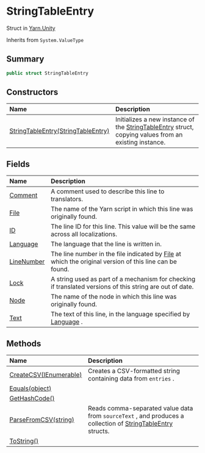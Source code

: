 # StringTableEntry

Struct in [Yarn.Unity](/docs/api/csharp/yarn.unity.md)

Inherits from `System.ValueType`

## Summary



```csharp
public struct StringTableEntry
```

## Constructors

|Name|Description|
|:---|:---|
|[StringTableEntry(StringTableEntry)](/docs/api/csharp/yarn.unity.stringtableentry..ctor.md)|Initializes a new instance of the  <a href="yarn.unity.stringtableentry.md">StringTableEntry</a>  struct, copying values from an existing instance.|

## Fields

|Name|Description|
|:---|:---|
|[Comment](/docs/api/csharp/yarn.unity.stringtableentry.comment.md)|A comment used to describe this line to translators.|
|[File](/docs/api/csharp/yarn.unity.stringtableentry.file.md)|The name of the Yarn script in which this line was originally found.|
|[ID](/docs/api/csharp/yarn.unity.stringtableentry.id.md)|The line ID for this line. This value will be the same across all localizations.|
|[Language](/docs/api/csharp/yarn.unity.stringtableentry.language.md)|The language that the line is written in.|
|[LineNumber](/docs/api/csharp/yarn.unity.stringtableentry.linenumber.md)|The line number in the file indicated by  <a href="yarn.unity.stringtableentry.file.md">File</a>  at which the original version of this line can be found.|
|[Lock](/docs/api/csharp/yarn.unity.stringtableentry.lock.md)|A string used as part of a mechanism for checking if translated versions of this string are out of date.|
|[Node](/docs/api/csharp/yarn.unity.stringtableentry.node.md)|The name of the node in which this line was originally found.|
|[Text](/docs/api/csharp/yarn.unity.stringtableentry.text.md)|The text of this line, in the language specified by  <a href="yarn.unity.stringtableentry.language.md">Language</a> .|

## Methods

|Name|Description|
|:---|:---|
|[CreateCSV(IEnumerable<StringTableEntry>)](/docs/api/csharp/yarn.unity.stringtableentry.createcsv.md)|Creates a CSV-formatted string containing data from  <code>entries</code> .|
|[Equals(object)](/docs/api/csharp/yarn.unity.stringtableentry.equals.md)||
|[GetHashCode()](/docs/api/csharp/yarn.unity.stringtableentry.gethashcode.md)||
|[ParseFromCSV(string)](/docs/api/csharp/yarn.unity.stringtableentry.parsefromcsv.md)|Reads comma-separated value data from  <code>sourceText</code> , and produces a collection of  <a href="yarn.unity.stringtableentry.md">StringTableEntry</a>  structs.|
|[ToString()](/docs/api/csharp/yarn.unity.stringtableentry.tostring.md)||

